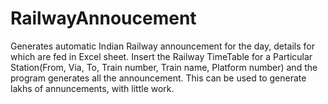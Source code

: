 # RailwayAnnoucement
Generates automatic Indian Railway announcement for the day, details for which are fed in Excel sheet.
Insert the Railway TimeTable for a Particular Station(From, Via, To, Train number, Train name, Platform number) and the program generates all the announcement.
This can be used to generate lakhs of annuncements, with little work.
